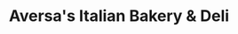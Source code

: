 ---
title: "Aversa's Italian Bakery & Deli"
url: /margate-city/aversas-italian-bakery-and-deli/
shop: bakery
---